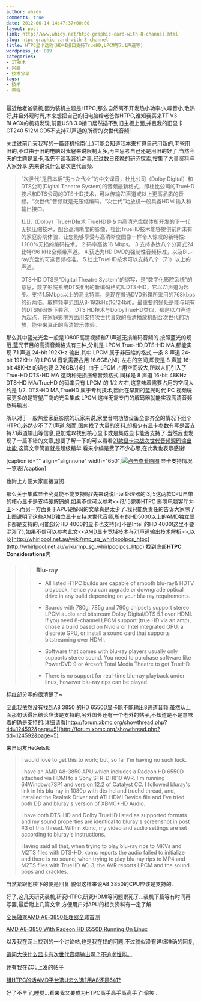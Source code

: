 ```yaml
---
author: whidy
comments: true
date: 2012-06-14 14:47:37+00:00
layout: post
link: http://www.whidy.net/htpc-graphic-card-with-8-channel.html
slug: htpc-graphic-card-with-8-channel
title: HTPC显卡选购(HDMI接口支持TrueHD,LPCM等7.1声道等)
wordpress_id: 819
categories:
- IT技术
- 兴趣
- 技术分享
tags:
- 技术
- 教程
---
```


最近给老爸装机,因为装机主题是HTPC,那么自然离不开发热小功率小,噪音小,散热好,并且外观时尚,本来想把自己的旧电脑给老爸做HTPC,谁知我买来TT V3 BLACX的机箱发现,前置USB 3.0接口居然插不到旧主板上面,并且我的旧显卡GT240 512M GD5不支持7.1声道的所谓的次世代音频!

关注过前几天我写的一篇[装机指南(上)](/pc-diy-i5-htpc-1.html)可能会知道我本来打算自己用新的,老爸用旧的,不过由于旧的电脑对我爸来说限制太多,再三思考自己还是用旧的好了,当然今天的主题是显卡,我先不谈我装机之事,经过数日夜晚的研究探索,搜集了大量资料与大家分享,先来说说什么是次世代音频.


<blockquote>“次世代”是日本话“劣った代々”的中文译音，杜比公司（Dolby Digital）和DTS公司(Digital Theatre System)的音频最新格式，即杜比公司的TrueHD技术和DTS公司的DTS-HD技术，可以传输7.1声道或以上更高品质的音频。“次世代”音频就是无压缩编码。“次世代”功放机一般具备HDMI输入和输出接口。

杜比（Dolby）TrueHD技术
TrueHD是专为高清光盘媒体所开发的下一代无损压缩技术，配合高清晰度的影像，杜比TrueHD技术能够提供前所未有的家庭影院体验，让您能够享受与高清晰度图像一样令人惊叹的新特性:
1.100%无损的编码技术。
2.码率高达18 Mbps。
3.支持多达八个分离式24比特/96 kHz全频带声道。
4.获选为HD DVD的强制性音频标准，以及Blu-ray光盘的可选音频标准。
5.杜比TrueHD技术可以支持八个（7.1）以上的声道。

DTS-HD
DTS是“Digital Theatre System”的缩写，是“数字化影院系统”的意思，数字影院系统DTS推出的新编码格式叫DTS-HD，它以7.1声道为起步。支持1.5Mbps以上的高比特率，是现在普通DVD影碟所采用的768kbps的近两倍。取样频率范围从8-192kHz(16/24bit)。最重要的好处是能与现有的DTS解码器下兼容。
DTS HD技术与DolbyTrueHD类似，都是以7.1声道为起点，在家庭影院方面用支持次世代音效的高清播放机配合次世代的功放，能带来真正的高清娱乐体验。</blockquote>


那么其中蓝光光盘一般是1080P高清视频和7.1声道无损编码音频的.按照蓝光的规范,蓝光节目的高清音频格式有三种,分别是 LPCM,True-HD,DTS-HD MA,都能实现 7.1 声道 24-bit 192KHz 输出,其中 LPCM 属于非压缩的格式,一条 8 声道 24-bit 192KHz 的 LPCM 音轨需要占用 16.6GB/小时 左右的空间,即使是 8 声道 16-bit 48KHz 的话也要 2.76GB/小时.
由于 LPCM 占用空间较大,所以人们引入了 True-HD,DTS-HD MA 这两种无损压缩音频格式,同样是 8 声道 16-bit 48KHz DTS-HD MA/TrueHD 的码率只有 LPCM 的 1/2 左右,这意味着需要占用的空间大约是 1/2.
DTS-HD MA,TrueHD 属于专利技术,因此在早期的蓝光时代 PC 视频玩家更多的是寄望厂商的光盘集成 LPCM,这样无需专门的解码器就能实现高清音频数码输出.

所以对于一般热爱家庭影院的玩家来说,家里音响功放设备全部齐全的情况下组个HTPC,必然少不了7.1声道,然而,国内找了大量的资料,却极少有显卡参数有写是否支持7.1声道输出等信息,更加难以找到核心显卡或是集成显卡能否支持了.当然我也发现了一篇不错的文章,想要了解一下的可以看看[21款显卡决战次世代音频源码输出功能](http://www.pcpop.com/doc/0/666/666783_all.shtml),这篇文章简直就是超级精华,看来小编是费了不少心思,在此我也表示感谢!

[caption id="" align="alignnone" width="650"][![点击查看原图](http://img5.pcpop.com/ArticleImages/0X0/1/1973/001973171.jpg)](http://img5.pcpop.com/ArticleImages/0X0/1/1973/001973171.jpg) 显卡支持情况一览表[/caption]

也附上方便大家直接查阅.

那么关于集成显卡究竟能不能支持呢?先来说说Intel处理器的i3,i5这两款CPU自带的核心显卡是支持硬解码的.如果不信可以参考<<[i3/i5完美HTPC 影院电脑客厅为王](http://hb.qq.com/a/20100706/001954.htm)>>.而另一方面关于APU硬解码的文章真是太少了.我只能负责任的告诉大家除了上图说明了这些AMD独立显卡支持次世代音频,所有的HD5000以上的AMD独立显卡都是支持的,可能部分HD 4000的显卡也支持(可不是Intel 的HD 4000!这里不要混淆了),如果不信可以参考此文<<[AMD显卡宽域技术与7.1声道输出技术解析](http://diy.pconline.com.cn/graphics/reviews/1009/2210661_1.html)>>,以及[http://whirlpool.net.au/wiki/rmp_sg_whirlpoolpcs_htpc](http://whirlpool.net.au/wiki/rmp_sg_whirlpoolpcs_htpc) 找到底部**HTPC Considerations**内


<blockquote>

> 
> ### Blu-ray
> 
> 

> 
> 
	
>   * All listed HTPC builds are capable of smooth blu-ray& HDTV playback, hence you can upgrade or downgrade optical drive in any build depending on your blu-ray requirements.
> 
	
>   * Boards with 780g, 785g and 790g chipsets support stereo LPCM audio and bitstream Dolby Digital/DTS 5.1 over HDMI. If you need 8-channel LPCM support (true HD via an amp), chose a build based on Nvidia or Intel integrated GPU, a discrete GPU, or install a sound card that supports bitstreaming over HDMI.
> 
	
>   * Software that comes with blu-ray players usually only supports stereo sound. You need to purchase software like PowerDVD 9 or Arcsoft Total Media Theatre to get TrueHD.
> 
	
>   * There is no support for real-time blu-ray playback under linux, however blu-ray rips can be played.
> 

</blockquote>


标红部分写的很清楚了~

至此我依然没有找到A8 3850 的HD 6550D显卡能不能输出8通道音频.虽然从上面那句话得出结论应该是支持的,另外国外还有一个老外的帖子,不知道是不是意味着的确是支持的.详细请看[http://forum.xbmc.org/showthread.php?tid=124592&page=5](http://forum.xbmc.org/showthread.php?tid=124592&page=5)

来自网友HeGetsIt:


<blockquote>I would love to get this to work; but, so far I'm having no such luck.

I have an AMD A8-3850 APU which includes a Radeon HD 6550D attached via HDMI to a Sony STR-DH810 AVR. I'm running 64Windows7SP1 and version 12.2 of Catalyst CC. I followed bluray's link in his blu-ray in 1080p with dts-hd and truehd thread, and, installed the Realtek Driver and ATI HDMI Device file and I've tried both DD and bluray's version of XBMC+HD Audio.

I have both DTS-HD and Dolby TrueHD listed as supported formats and my sound properties are identical to bluray's screenshot in post #3 of this thread. Within xbmc, my video and audio settings are set according to bluray's instructions.

Having said all that, when trying to play blu-ray rips to MKVs and M2TS files with DTS-HD, xbmc reports the audio failed to initialize and there is no sound; when trying to play blu-ray rips to MP4 and M2TS files with TrueHD AC-3, the AVR reports LPCM and the sound pops and crackles.</blockquote>


当然紧跟他楼下的便是回复,貌似这样来说A8 3850的CPU应该是支持的.

好了,这几天研究装机,研究HTPC,研究HDMI等问题累死了...装机下篇等有时间再写罢,最后附上几篇文章,方便用户对APU的相关资料有一定了解.

[全民融聚AMD A8-3850处理器全球首测](http://cd.beareyes.com.cn/2/lib/201106/30/20110630190_0.htm)

[AMD A8-3850 With Radeon HD 6550D Running On Linux](http://www.phoronix.com/scan.php?page=article&item=amd_a83850_graphics&num=1%20%20%20)

以及我在网上找到的一个讨论帖,也是我在找的问题,不过貌似没有详细准确的回复,

[请问大侠什么显卡有次世代音频输出啊？不追求性能。](http://we.pcinlife.com/thread-1818649-1-1.html)

还有我在ZOL上发的帖子

[组HTPC的话AMD平台选U怎么选?用A8还是641?](http://diybbs.zol.com.cn/11/11_104124.html)

好了不早了,睡觉...看来我又要成为HTPC高手高手高高手了!偷笑...
